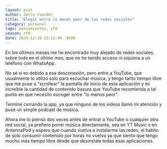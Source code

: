 ```yaml
---
layout: post
author: Zetta Founder
title: "Elegir entre lo menos peor de las redes sociales"
category: personal
tags: pensamientos, zf0
season: zf0
date: 2024-12-18 23:11:00 -0600
---
```

En los últimos meses me he encontrado muy alejado de redes sociales, sobre todo en el último mes, que no he tenido acceso ni siquiera a un teléfono con WhatsApp.

No sé si es debido a esa desconexión, pero entre a YouTube, que usualmente lo utilizo solo para escuchar música, y tengo tanto tiempo libre que me puse a "scrollear" la pantalla de inicio de esta aplicación y es increíble la cantidad de contenido basura que YouTube recomienda a tal punto en que necesito escoger entre "lo menos peor".

Termine cerrando la app, ya que ninguno de los videos llamó mi atención y puse un simple podcast de música.

Ahora me lo pienso dos veces antes de entrar a YouTube o cualquier otra red social, ya prefiero poner música directamente, sea en YT Music o en AntennaPod y espero que cuando vuelva a instalarme las redes, el habito de solo consumir contenido por horas no vuelva ya que siento que tengo mucho más tiempo libre desde que desinstale todas esas aplicaciones.